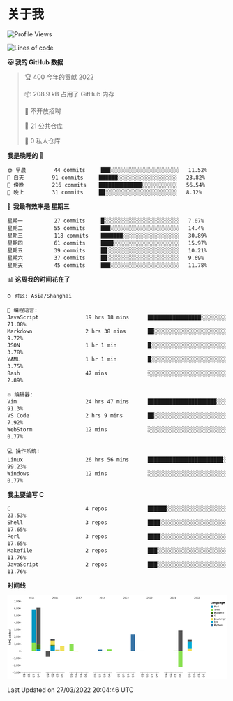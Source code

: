 # 关于我

<!--START_SECTION:waka-->
![Profile Views](http://img.shields.io/badge/%E4%B8%AA%E4%BA%BA%E5%B0%81%E9%9D%A2%E8%A7%82%E7%9C%8B%E6%AC%A1%E6%95%B0-29-blue)

![Lines of code](https://img.shields.io/badge/%E4%BB%8E%E3%80%8C%E4%BD%A0%E5%A5%BD%E4%B8%96%E7%95%8C%E3%80%8D%E6%88%91%E5%B7%B2%E7%BB%8F%E5%86%99%E4%BA%86-20%20Thousand%20%E8%A1%8C%E4%BB%A3%E7%A0%81-blue)

**🐱 我的 GitHub 数据** 

> 🏆 400 今年的贡献 2022
 > 
> 📦 208.9 kB 占用了 GitHub 内存 
 > 
> 🚫 不开放招聘
 > 
> 📜 21 公共仓库 
 > 
> 🔑 0 私人仓库  
 > 
**我是晚睡的 🦉** 

```text
🌞 早晨         44 commits     ███░░░░░░░░░░░░░░░░░░░░░░   11.52% 
🌆 白天         91 commits     ██████░░░░░░░░░░░░░░░░░░░   23.82% 
🌃 傍晚         216 commits    ██████████████░░░░░░░░░░░   56.54% 
🌙 晚上         31 commits     ██░░░░░░░░░░░░░░░░░░░░░░░   8.12%

```
📅 **我最有效率是 星期三** 

```text
星期一          27 commits     █░░░░░░░░░░░░░░░░░░░░░░░░   7.07% 
星期二          55 commits     ███░░░░░░░░░░░░░░░░░░░░░░   14.4% 
星期三          118 commits    ███████░░░░░░░░░░░░░░░░░░   30.89% 
星期四          61 commits     ████░░░░░░░░░░░░░░░░░░░░░   15.97% 
星期五          39 commits     ██░░░░░░░░░░░░░░░░░░░░░░░   10.21% 
星期六          37 commits     ██░░░░░░░░░░░░░░░░░░░░░░░   9.69% 
星期天          45 commits     ███░░░░░░░░░░░░░░░░░░░░░░   11.78%

```


📊 **这周我的时间花在了** 

```text
⌚︎ 时区: Asia/Shanghai

💬 编程语言: 
JavaScript               19 hrs 18 mins      █████████████████░░░░░░░░   71.08% 
Markdown                 2 hrs 38 mins       ██░░░░░░░░░░░░░░░░░░░░░░░   9.72% 
JSON                     1 hr 1 min          █░░░░░░░░░░░░░░░░░░░░░░░░   3.78% 
YAML                     1 hr 1 min          █░░░░░░░░░░░░░░░░░░░░░░░░   3.75% 
Bash                     47 mins             ░░░░░░░░░░░░░░░░░░░░░░░░░   2.89%

🔥 编辑器: 
Vim                      24 hrs 47 mins      ██████████████████████░░░   91.3% 
VS Code                  2 hrs 9 mins        ██░░░░░░░░░░░░░░░░░░░░░░░   7.92% 
WebStorm                 12 mins             ░░░░░░░░░░░░░░░░░░░░░░░░░   0.77%

💻 操作系统: 
Linux                    26 hrs 56 mins      ████████████████████████░   99.23% 
Windows                  12 mins             ░░░░░░░░░░░░░░░░░░░░░░░░░   0.77%

```

**我主要编写 C** 

```text
C                        4 repos             ██████░░░░░░░░░░░░░░░░░░░   23.53% 
Shell                    3 repos             ████░░░░░░░░░░░░░░░░░░░░░   17.65% 
Perl                     3 repos             ████░░░░░░░░░░░░░░░░░░░░░   17.65% 
Makefile                 2 repos             ███░░░░░░░░░░░░░░░░░░░░░░   11.76% 
JavaScript               2 repos             ███░░░░░░░░░░░░░░░░░░░░░░   11.76%

```


**时间线**

![Chart not found](https://raw.githubusercontent.com/Arondight/Arondight/master/charts/bar_graph.png) 


 Last Updated on 27/03/2022 20:04:46 UTC
<!--END_SECTION:waka-->
